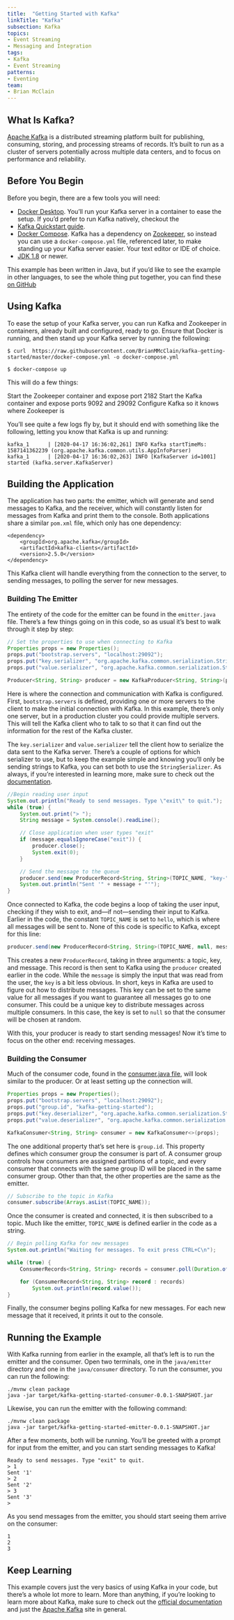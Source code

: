 ```yaml
---
title:  "Getting Started with Kafka"
linkTitle: "Kafka"
subsection: Kafka
topics:
- Event Streaming
- Messaging and Integration
tags:
- Kafka
- Event Streaming
patterns:
- Eventing
team:
- Brian McClain
---
```


## What Is Kafka?
[Apache Kafka](https://kafka.apache.org/) is a distributed streaming platform built for publishing, consuming, storing, and processing streams of records. It’s built to run as a cluster of servers potentially across multiple data centers, and to focus on performance and reliability. 

## Before You Begin

Before you begin, there are a few tools you will need:

- [Docker Desktop](https://docs.docker.com/get-docker/). You’ll run your Kafka server in a container to ease the setup. If you’d prefer to run Kafka natively, checkout the 
- [Kafka Quickstart guide](https://kafka.apache.org/quickstart).
- [Docker Compose](https://docs.docker.com/compose/install/). Kafka has a dependency on [Zookeeper](https://zookeeper.apache.org/), so instead you can use a `docker-compose.yml` file, referenced later, to make standing up your Kafka server easier.
Your text editor or IDE of choice.
- [JDK 1.8](https://www.oracle.com/java/technologies/javase-downloads.html) or newer.

This example has been written in Java, but if you’d like to see the example in other languages, to see the whole thing put together, you can find these [on GitHub](https://github.com/BrianMMcClain/kafka-getting-started)

## Using Kafka

To ease the setup of your Kafka server, you can run Kafka and Zookeeper in containers, already built and configured, ready to go. Ensure that Docker is running, and then stand up your Kafka server by running the following:

```
$ curl  https://raw.githubusercontent.com/BrianMMcClain/kafka-getting-started/master/docker-compose.yml -o docker-compose.yml

$ docker-compose up
```

This will do a few things:

Start the Zookeeper container and expose port 2182
Start the Kafka container and expose ports 9092 and 29092
Configure Kafka so it knows where Zookeeper is

You’ll see quite a few logs fly by, but it should end with something like the following, letting you know that Kafka is up and running:

```
kafka_1      | [2020-04-17 16:36:02,261] INFO Kafka startTimeMs: 1587141362239 (org.apache.kafka.common.utils.AppInfoParser)
kafka_1      | [2020-04-17 16:36:02,263] INFO [KafkaServer id=1001] started (kafka.server.KafkaServer)
```
## Building the Application
The application has two parts: the emitter, which will generate and send messages to Kafka, and the receiver, which will constantly listen for messages from Kafka and print them to the console. Both applications share a similar `pom.xml` file, which only has one dependency:

```
<dependency>
    <groupId>org.apache.kafka</groupId>
	<artifactId>kafka-clients</artifactId>
	<version>2.5.0</version>
</dependency>
```

This Kafka client will handle everything from the connection to the server, to sending messages, to polling the server for new messages.

### Building The Emitter

The entirety of the code for the emitter can be found in the `emitter.java` file. There’s a few things going on in this code, so as usual it’s best to walk through it step  by step:

```java
// Set the properties to use when connecting to Kafka
Properties props = new Properties();
props.put("bootstrap.servers", "localhost:29092");
props.put("key.serializer", "org.apache.kafka.common.serialization.StringSerializer");
props.put("value.serializer", "org.apache.kafka.common.serialization.StringSerializer");

Producer<String, String> producer = new KafkaProducer<String, String>(props);
```

Here is where the connection and communication with Kafka is configured. First, `bootstrap.servers` is defined, providing one or more servers to the client to make the initial connection with Kafka. In this example, there’s only one server, but in a production cluster you could provide multiple servers. This will tell the Kafka client who to talk to so that it can find out the information for the rest of the Kafka cluster.

The `key.serializer` and `value.serializer` tell the client how to serialize the data sent to the Kafka server. There’s a couple of options for which serializer to use, but to keep the example simple and knowing you’ll only be sending strings to Kafka, you can set both to use the `StringSerializer`. As always, if you’re interested in learning more, make sure to check out the [documentation](https://kafka.apache.org/090/javadoc/index.html?org/apache/kafka/clients/producer/KafkaProducer.html).

```java
//Begin reading user input
System.out.println("Ready to send messages. Type \"exit\" to quit.");
while (true) {
    System.out.print("> ");
    String message = System.console().readLine();

    // Close application when user types "exit"
    if (message.equalsIgnoreCase("exit")) {
    	producer.close();
		System.exit(0);
	}

	// Send the message to the queue
	producer.send(new ProducerRecord<String, String>(TOPIC_NAME, "key-" + message, message));
    System.out.println("Sent '" + message + "'");
}
```

Once connected to Kafka, the code begins a loop of taking the user input, checking if they wish to exit, and—if not—sending their input to Kafka. Earlier in the code, the constant `TOPIC_NAME` is set to `hello`, which is where all messages will be sent to. None  of this code is specific to Kafka, except for this line:

```java
producer.send(new ProducerRecord<String, String>(TOPIC_NAME, null, message));
```

This creates a new `ProducerRecord`, taking in three arguments: a topic, key, and message. This record is then sent to Kafka using the `producer` created earlier in the code. While the `message` is simply the input that was read from the user, the `key` is a bit less obvious. In short, keys in Kafka are used to figure out how to distribute messages. This key can be set to the same value for all messages if you want to guarantee all messages go to one consumer. This could be a unique key to distribute messages across multiple consumers. In this case, the key is set to `null` so that the consumer will be chosen at random.

With this, your producer is ready to start sending messages! Now it’s time to focus on the other end: receiving messages.

### Building the Consumer

Much of the consumer code, found in the [consumer.java file](https://github.com/BrianMMcClain/kafka-getting-started/blob/master/java/consumer/src/main/java/com/github/brianmmcclain/kafkagettingstarted/consumer.java), will look similar to the producer. Or at least setting up the connection will.

```java
Properties props = new Properties();
props.put("bootstrap.servers", "localhost:29092");
props.put("group.id", "kafka-getting-started");
props.put("key.deserializer", "org.apache.kafka.common.serialization.StringDeserializer");
props.put("value.deserializer", "org.apache.kafka.common.serialization.StringDeserializer");

KafkaConsumer<String, String> consumer = new KafkaConsumer<>(props);
```

The one additional property that’s set here is `group.id`. This property defines which consumer group the consumer is part of. A consumer group controls how consumers are assigned partitions of a topic, and every consumer that connects with the same group ID will be placed in the same consumer group. Other than that, the other properties are the same as the emitter.

```java
// Subscribe to the topic in Kafka
consumer.subscribe(Arrays.asList(TOPIC_NAME));
```

Once the consumer is created and connected, it is then subscribed to a topic. Much like the emitter, `TOPIC_NAME` is defined earlier in the code as a string.

```java
// Begin polling Kafka for new messages
System.out.println("Waiting for messages. To exit press CTRL+C\n");

while (true) {
    ConsumerRecords<String, String> records = consumer.poll(Duration.ofMillis(100));

    for (ConsumerRecord<String, String> record : records)
        System.out.println(record.value());
}
```

Finally, the consumer begins polling Kafka for new messages. For each new message that it received, it prints it out to the console.

## Running the Example

With Kafka running from earlier in the example, all that’s left is to run the emitter and the consumer. Open two terminals, one in the `java/emitter` directory and one in the `java/consumer` directory. To run the consumer, you can run the following:

```
./mvnw clean package
java -jar target/kafka-getting-started-consumer-0.0.1-SNAPSHOT.jar
```

Likewise, you can run the emitter with the following command:

```
./mvnw clean package
java -jar target/kafka-getting-started-emitter-0.0.1-SNAPSHOT.jar
```

After a few moments, both will be running. You’ll be greeted with a prompt for input from the emitter, and you can start sending messages to Kafka!

```
Ready to send messages. Type "exit" to quit.
> 1
Sent '1'
> 2
Sent '2'
> 3
Sent '3'
>
```

As you send messages from the emitter, you should start seeing them arrive on the consumer:

```
1
2
3
```

## Keep Learning

This example covers just the very basics of using Kafka in your code, but there’s a whole lot more to learn. More than anything, if you’re looking to learn more about Kafka, make sure to check out the [official documentation](https://kafka.apache.org/documentation/) and just the [Apache Kafka](https://kafka.apache.org/) site in general.